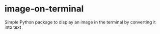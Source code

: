 # image-on-terminal
Simple Python package to display an image in the terminal by converting it into text
